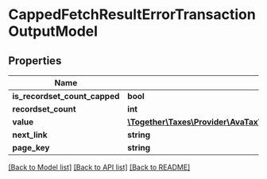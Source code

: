 # CappedFetchResultErrorTransactionOutputModel

## Properties
Name | Type | Description | Notes
------------ | ------------- | ------------- | -------------
**is_recordset_count_capped** | **bool** |  | [optional] 
**recordset_count** | **int** |  | [optional] 
**value** | [**\Together\Taxes\Provider\AvaTax\Swagger\Model\ErrorTransactionOutputModel[]**](ErrorTransactionOutputModel.md) |  | [optional] 
**next_link** | **string** |  | [optional] 
**page_key** | **string** |  | [optional] 

[[Back to Model list]](../README.md#documentation-for-models) [[Back to API list]](../README.md#documentation-for-api-endpoints) [[Back to README]](../README.md)



